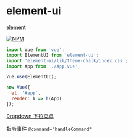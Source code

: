 # element-ui

[element](https://element.eleme.io/?ref=madewithvuejs.com#/zh-CN/component/quickstart)

[![NPM](https://nodei.co/npm/element-ui.png?downloads=true&stars=true)](https://nodei.co/npm/element-ui/)

```js
import Vue from 'vue';
import ElementUI from 'element-ui';
import 'element-ui/lib/theme-chalk/index.css';
import App from './App.vue';

Vue.use(ElementUI);

new Vue({
  el: '#app',
  render: h => h(App)
});
```

[Dropdown 下拉菜单](https://element.eleme.cn/#/zh-CN/component/dropdown)

指令事件 `@command="handleCommand"`